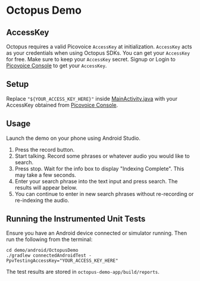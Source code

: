 # Octopus Demo

## AccessKey

Octopus requires a valid Picovoice `AccessKey` at initialization. `AccessKey` acts as your credentials when using Octopus SDKs.
You can get your `AccessKey` for free. Make sure to keep your `AccessKey` secret. 
Signup or Login to [Picovoice Console](https://console.picovoice.ai/) to get your `AccessKey`.

## Setup

Replace `"${YOUR_ACCESS_KEY_HERE}"` inside [MainActivity.java](octopus-demo-app/src/main/java/ai/picovoice/octopusdemo/MainActivity.java)
with your AccessKey obtained from [Picovoice Console](https://picovoice.ai/console/).

## Usage

Launch the demo on your phone using Android Studio.

1. Press the record button.
2. Start talking. Record some phrases or whatever audio you would like to search.
3. Press stop. Wait for the info box to display "Indexing Complete". This may take a few seconds.
4. Enter your search phrase into the text input and press search. The results will appear below.
5. You can continue to enter in new search phrases without re-recording or re-indexing the audio.


## Running the Instrumented Unit Tests

Ensure you have an Android device connected or simulator running. Then run the following from the terminal:

```console
cd demo/android/OctopusDemo
./gradlew connectedAndroidTest -PpvTestingAccessKey="YOUR_ACCESS_KEY_HERE"
```

The test results are stored in `octopus-demo-app/build/reports`.
